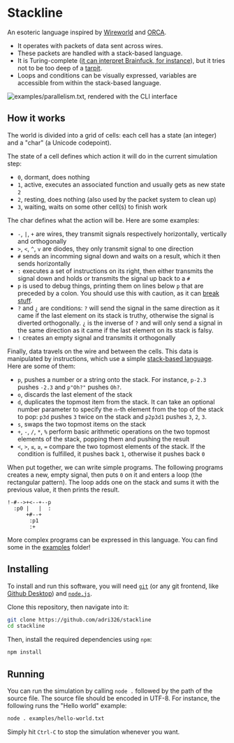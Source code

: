 # Stackline

An esoteric language inspired by [Wireworld](https://mathworld.wolfram.com/WireWorld.html) and [ORCA](https://github.com/hundredrabbits/Orca).

- It operates with packets of data sent across wires.
- These packets are handled with a stack-based language.
- It is Turing-complete ([it can interpret Brainfuck, for instance](./examples/brainfuck.txt)), but it tries not to be too deep of a [tarpit](https://esolangs.org/wiki/Turing_tarpit).
- Loops and conditions can be visually expressed, variables are accessible from within the stack-based language.

![examples/parallelism.txt, rendered with the CLI interface](examples/parallelism.gif)

## How it works

The world is divided into a grid of cells: each cell has a state (an integer) and a "char" (a Unicode codepoint).

The state of a cell defines which action it will do in the current simulation step:

- `0`, dormant, does nothing
- `1`, active, executes an associated function and usually gets as new state `2`
- `2`, resting, does nothing (also used by the packet system to clean up)
- `3`, waiting, waits on some other cell(s) to finish work

The char defines what the action will be. Here are some examples:

- `-`, `|`, `+` are wires, they transmit signals respectively horizontally, vertically and orthogonally
- `>`, `<`, `^`, `v` are diodes, they only transmit signal to one direction
- `#` sends an incomming signal down and waits on a result, which it then sends horizontally
- `:` executes a set of instructions on its right, then either transmits the signal down and holds or transmits the signal up back to a `#`
- `p` is used to debug things, printing them on lines below `p` that are preceded by a colon. You should use this with caution, as it can [break stuff](./examples/indirect.txt).
- `?` and `¿` are conditions: `?` will send the signal in the same direction as it came if the last element on its stack is truthy, otherwise the signal is diverted orthogonally. `¿` is the inverse of `?` and will only send a signal in the same direction as it came if the last element on its stack is falsy.
- `!` creates an empty signal and transmits it orthogonally

Finally, data travels on the wire and between the cells.
This data is manipulated by instructions, which use a simple [stack-based language](https://esolangs.org/wiki/Stack).
Here are some of them:

- `p`, pushes a number or a string onto the stack. For instance, `p-2.3` pushes `-2.3` and `p"Oh?"` pushes `Oh?`.
- `o`, discards the last element of the stack
- `d`, duplicates the topmost item from the stack. It can take an optional number parameter to specify the `n`-th element from the top of the stack to pop: `p3d` pushes `3` twice on the stack and `p2p3d1` pushes `3`, `2`, `3`.
- `s`, swaps the two topmost items on the stack
- `+`, `-`, `/`, `*`, `%` perform basic arithmetic operations on the two topmost elements of the stack, popping them and pushing the result
- `<`, `>`, `≤`, `≥`, `=` compare the two topmost elements of the stack. If the condition is fulfilled, it pushes back `1`, otherwise it pushes back `0`

When put together, we can write simple programs. The following programs creates a new, empty signal, then puts `0` on it and enters a loop (the rectangular pattern).
The loop adds one on the stack and sums it with the previous value, it then prints the result.

```
!-#-->+<--+--p
  :p0 |   |  :
      +#--+
       :p1
       :+
```

More complex programs can be expressed in this language. You can find some in the [examples](./examples/) folder!

<!-- TODO: proper description of everything -->

## Installing

To install and run this software, you will need [`git`](https://git-scm.com/downloads) (or any git frontend, like [Github Desktop](https://desktop.github.com/)) and [`node.js`](https://nodejs.org/en/download/).

Clone this repository, then navigate into it:

```sh
git clone https://github.com/adri326/stackline
cd stackline
```

Then, install the required dependencies using `npm`:

```sh
npm install
```

## Running

You can run the simulation by calling `node .` followed by the path of the source file.
The source file should be encoded in UTF-8.
For instance, the following runs the "Hello world" example:

```sh
node . examples/hello-world.txt
```

Simply hit `Ctrl-C` to stop the simulation whenever you want.
